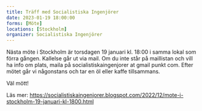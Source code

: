 ```yaml
---
title: Träff med Socialistiska Ingenjörer 
date: 2023-01-19 18:00:00
forms: [Möte]
locations: [Stockholm]
organizer: Socialistiska Ingenjörer  
---
```

Nästa möte i Stockholm är torsdagen 19 januari kl. 18:00 i samma lokal som förra gången. Kallelse går ut via mail. Om du inte står på maillistan och vill ha info om plats, maila på socialistiskaingenjorer at gmail punkt com. Efter mötet går vi någonstans och tar en öl eller kaffe tillsammans.

Väl mött!

Läs mer: https://socialistiskaingenjorer.blogspot.com/2022/12/mote-i-stockholm-19-januari-kl-1800.html
